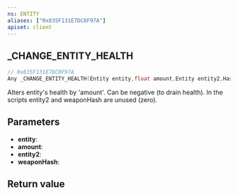```yaml
---
ns: ENTITY
aliases: ["0x835F131E7DC8F97A"]
apiset: client
---
```

## _CHANGE_ENTITY_HEALTH

```c
// 0x835F131E7DC8F97A
Any _CHANGE_ENTITY_HEALTH(Entity entity,float amount,Entity entity2,Hash weaponHash);
```

Alters entity's health by 'amount'. Can be negative (to drain health).
In the scripts entity2 and weaponHash are unused (zero).

## Parameters
* **entity**:
* **amount**:
* **entity2**:
* **weaponHash**:

## Return value